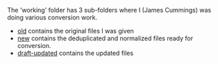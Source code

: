 
The 'working' folder has 3 sub-folders where I (James Cummings) was doing various conversion work.
- [old](old/) contains the original files I was given
- [new](new/) contains the deduplicated and normalized files ready for conversion. 
- [draft-updated](draft-updated/) contains the updated files



